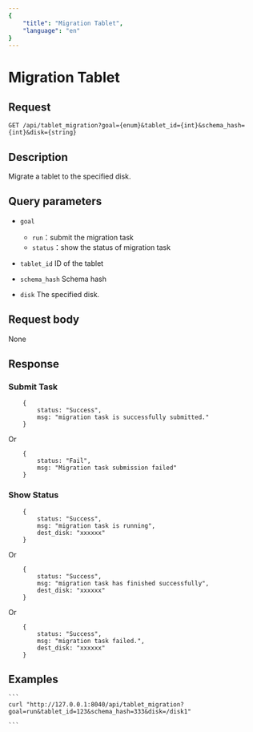 ```yaml
---
{
    "title": "Migration Tablet",
    "language": "en"
}
---
```


# Migration Tablet

## Request

`GET /api/tablet_migration?goal={enum}&tablet_id={int}&schema_hash={int}&disk={string}`

## Description

Migrate a tablet to the specified disk.

## Query parameters

* `goal`
    - `run`：submit the migration task
    - `status`：show the status of migration task

* `tablet_id`
    ID of the tablet

* `schema_hash`
    Schema hash

* `disk`
    The specified disk.

## Request body

None

## Response

### Submit Task

```
    {
        status: "Success",
        msg: "migration task is successfully submitted."
    }
```
Or
```
    {
        status: "Fail",
        msg: "Migration task submission failed"
    }
```

### Show Status

```
    {
        status: "Success",
        msg: "migration task is running",
        dest_disk: "xxxxxx"
    }
```

Or

```
    {
        status: "Success",
        msg: "migration task has finished successfully",
        dest_disk: "xxxxxx"
    }
```

Or

```
    {
        status: "Success",
        msg: "migration task failed.",
        dest_disk: "xxxxxx"
    }
```

## Examples


    ```
    curl "http://127.0.0.1:8040/api/tablet_migration?goal=run&tablet_id=123&schema_hash=333&disk=/disk1"

    ```

